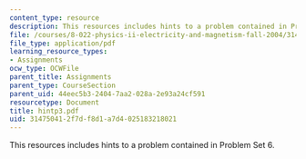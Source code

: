 ```yaml
---
content_type: resource
description: This resources includes hints to a problem contained in Problem Set 6.
file: /courses/8-022-physics-ii-electricity-and-magnetism-fall-2004/314750412f7df8d1a7d4025183218021_hintp3.pdf
file_type: application/pdf
learning_resource_types:
- Assignments
ocw_type: OCWFile
parent_title: Assignments
parent_type: CourseSection
parent_uid: 44eec5b3-2404-7aa2-028a-2e93a24cf591
resourcetype: Document
title: hintp3.pdf
uid: 31475041-2f7d-f8d1-a7d4-025183218021
---
```

This resources includes hints to a problem contained in Problem Set 6.

